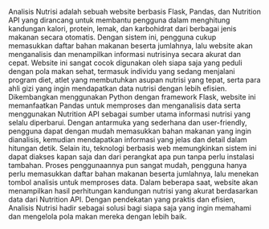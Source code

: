 Analisis Nutrisi adalah sebuah website berbasis Flask, Pandas, dan Nutrition API yang dirancang untuk membantu pengguna dalam menghitung kandungan kalori, protein, lemak, dan karbohidrat dari berbagai jenis makanan secara otomatis. Dengan sistem ini, pengguna cukup memasukkan daftar bahan makanan beserta jumlahnya, lalu website akan menganalisis dan menampilkan informasi nutrisinya secara akurat dan cepat. Website ini sangat cocok digunakan oleh siapa saja yang peduli dengan pola makan sehat, termasuk individu yang sedang menjalani program diet, atlet yang membutuhkan asupan nutrisi yang tepat, serta para ahli gizi yang ingin mendapatkan data nutrisi dengan lebih efisien.
Dikembangkan menggunakan Python dengan framework Flask, website ini memanfaatkan Pandas untuk memproses dan menganalisis data serta menggunakan Nutrition API sebagai sumber utama informasi nutrisi yang selalu diperbarui. Dengan antarmuka yang sederhana dan user-friendly, pengguna dapat dengan mudah memasukkan bahan makanan yang ingin dianalisis, kemudian mendapatkan informasi yang jelas dan detail dalam hitungan detik. Selain itu, teknologi berbasis web memungkinkan sistem ini dapat diakses kapan saja dan dari perangkat apa pun tanpa perlu instalasi tambahan.
Proses penggunaannya pun sangat mudah, pengguna hanya perlu memasukkan daftar bahan makanan beserta jumlahnya, lalu menekan tombol analisis untuk memproses data. Dalam beberapa saat, website akan menampilkan hasil perhitungan kandungan nutrisi yang akurat berdasarkan data dari Nutrition API. Dengan pendekatan yang praktis dan efisien, Analisis Nutrisi hadir sebagai solusi bagi siapa saja yang ingin memahami dan mengelola pola makan mereka dengan lebih baik.
